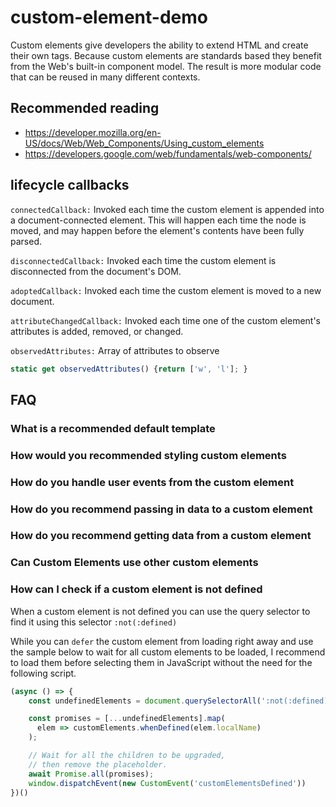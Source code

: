 # custom-element-demo

Custom elements give developers the ability to extend HTML and create their own tags. Because custom elements are standards based they benefit from the Web's built-in component model. The result is more modular code that can be reused in many different contexts.

## Recommended reading

 - https://developer.mozilla.org/en-US/docs/Web/Web_Components/Using_custom_elements
 - https://developers.google.com/web/fundamentals/web-components/

## lifecycle callbacks

`connectedCallback:` Invoked each time the custom element is appended into a document-connected element. This will happen each time the node is moved, and may happen before the element's contents have been fully parsed.

`disconnectedCallback:` Invoked each time the custom element is disconnected from the document's DOM.

`adoptedCallback:` Invoked each time the custom element is moved to a new document.

`attributeChangedCallback:` Invoked each time one of the custom element's attributes is added, removed, or changed.

`observedAttributes:` Array of attributes to observe

```js
static get observedAttributes() {return ['w', 'l']; }
```

## FAQ

### What is a recommended default template

### How would you recommended styling custom elements

### How do you handle user events from the custom element

### How do you recommend passing in data to a custom element

### How do you recommend getting data from a custom element

### Can Custom Elements use other custom elements

### How can I check if a custom element is not defined

When a custom element is not defined you can use the query selector to find it using this selector `:not(:defined)`

While you can `defer` the custom element from loading right away and use the sample below to wait for all custom elements to be loaded,
I recommend to load them before selecting them in JavaScript without the need for the following script.

```js
(async () => { 
    const undefinedElements = document.querySelectorAll(':not(:defined)');

    const promises = [...undefinedElements].map(
      elem => customElements.whenDefined(elem.localName)
    );

    // Wait for all the children to be upgraded, 
    // then remove the placeholder.
    await Promise.all(promises);                            
    window.dispatchEvent(new CustomEvent('customElementsDefined'))
})()
```

